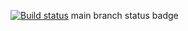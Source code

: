 [![Build status](https://ci.appveyor.com/api/projects/status/xa348xfvux6rjeu0?svg=true)](https://ci.appveyor.com/project/AnastasiaKrapivina/selenide)
main branch status badge